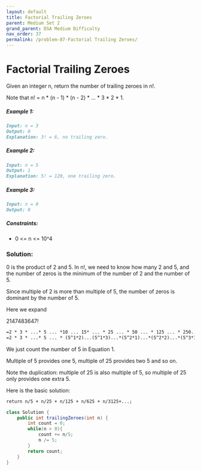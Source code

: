```yaml
---
layout: default
title: Factorial Trailing Zeroes
parent: Medium Set 2
grand_parent: DSA Medium Difficulty
nav_order: 37
permalink: /problem-87-Factorial Trailing Zeroes/
---
```

# Factorial Trailing Zeroes
Given an integer n, return the number of trailing zeroes in n!.

Note that n! = n * (n - 1) * (n - 2) * ... * 3 * 2 * 1.

##### Example 1:
```markdown
Input: n = 3
Output: 0
Explanation: 3! = 6, no trailing zero.
```
##### Example 2:
```markdown
Input: n = 5
Output: 1
Explanation: 5! = 120, one trailing zero.
```
##### Example 3:
````markdown
Input: n = 0
Output: 0
````
##### Constraints:
* 0 <= n <= 10^4

### Solution:
0 is the product of 2 and 5. In n!, we need to know how many 2 and 5, and the number of zeros is the minimum of the number of 2 and the number of 5.

Since multiple of 2 is more than multiple of 5, the number of zeros is dominant by the number of 5.

Here we expand

2147483647!
```markdown
=2 * 3 * ...* 5 ... *10 ... 15* ... * 25 ... * 50 ... * 125 ... * 250...
=2 * 3 * ...* 5 ... * (5^1*2)...(5^1*3)...*(5^2*1)...*(5^2*2)...*(5^3*1)...*(5^3*2)... (Equation 1)
```
We just count the number of 5 in Equation 1.

Multiple of 5 provides one 5, multiple of 25 provides two 5 and so on.

Note the duplication: multiple of 25 is also multiple of 5, so multiple of 25 only provides one extra 5.

Here is the basic solution:

```markdown
return n/5 + n/25 + n/125 + n/625 + n/3125+...;
```
```java
class Solution {
    public int trailingZeroes(int n) {
        int count = 0;
        while(n > 0){
            count += n/5;
            n /= 5;
        }
        return count;
    }
}
```
